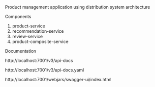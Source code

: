 Product management application using distribution system architecture

Components
1) product-service
2) recommendation-service
3) review-service
4) product-composite-service

Documentation 

http://localhost:7001/v3/api-docs

http://localhost:7001/v3/api-docs.yaml

http://localhost:7001/webjars/swagger-ui/index.html
